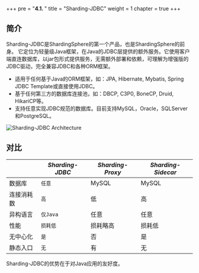 +++
pre = "<b>4.1. </b>"
title = "Sharding-JDBC"
weight = 1
chapter = true
+++

## 简介

Sharding-JDBC是ShardingSphere的第一个产品，也是ShardingSphere的前身。
它定位为轻量级Java框架，在Java的JDBC层提供的额外服务。它使用客户端直连数据库，以jar包形式提供服务，无需额外部署和依赖，可理解为增强版的JDBC驱动，完全兼容JDBC和各种ORM框架。

* 适用于任何基于Java的ORM框架，如：JPA, Hibernate, Mybatis, Spring JDBC Template或直接使用JDBC。
* 基于任何第三方的数据库连接池，如：DBCP, C3P0, BoneCP, Druid, HikariCP等。
* 支持任意实现JDBC规范的数据库。目前支持MySQL，Oracle，SQLServer和PostgreSQL。

![Sharding-JDBC Architecture](http://shardingsphere.jd.com/document/current/img/sharding-jdbc-brief.png)

## 对比

|           | *Sharding-JDBC* | *Sharding-Proxy* | *Sharding-Sidecar* |
| --------- | --------------- | ---------------- | ------------------ |
| 数据库     | `任意`          | MySQL            | MySQL               |
| 连接消耗数 | `高`            | 低               | 高                  |
| 异构语言   | `仅Java`        | 任意              | 任意                |
| 性能       | `损耗低`        | 损耗略高          | 损耗低               |
| 无中心化   | `是`            | 否               | 是                   |
| 静态入口   | `无`            | 有               | 无                   |

Sharding-JDBC的优势在于对Java应用的友好度。
